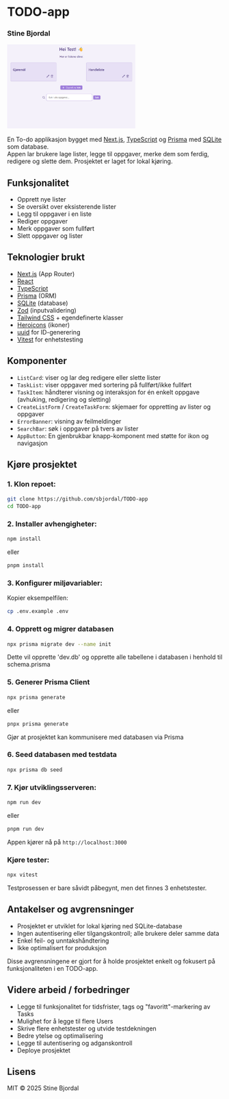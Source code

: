 # TODO-app
### **Stine Bjordal**
<img src="./public/images/dashboard.png" alt="Skjermbilde av dashboard" width="300"/>


En To-do applikasjon bygget med [Next.js](https://nextjs.org/), [TypeScript](https://www.typescriptlang.org/) og [Prisma](https://www.prisma.io/) med [SQLite](https://www.sqlite.org/) som database.  
Appen lar brukere lage lister, legge til oppgaver, merke dem som ferdig, redigere og slette dem. Prosjektet er laget for lokal kjøring.

## Funksjonalitet
- Opprett nye lister  
- Se oversikt over eksisterende lister  
- Legg til oppgaver i en liste  
- Rediger oppgaver  
- Merk oppgaver som fullført  
- Slett oppgaver og lister 

## Teknologier brukt
- [Next.js](https://nextjs.org/) (App Router)  
- [React](https://react.dev/)  
- [TypeScript](https://www.typescriptlang.org/)  
- [Prisma](https://www.prisma.io/) (ORM)  
- [SQLite](https://www.sqlite.org/) (database)  
- [Zod](https://zod.dev/) (inputvalidering)  
- [Tailwind CSS](https://tailwindcss.com/) + egendefinerte klasser  
- [Heroicons](https://heroicons.com/) (ikoner)  
- [uuid](https://www.npmjs.com/package/uuid) for ID-generering
- [Vitest](https://vitest.dev/) for enhetstesting

## Komponenter
- `ListCard`: viser og lar deg redigere eller slette lister  
- `TaskList`: viser oppgaver med sortering på fullført/ikke fullført
- `TaskItem`: håndterer visning og interaksjon for én enkelt oppgave (avhuking, redigering og sletting)
- `CreateListForm` / `CreateTaskForm`: skjemaer for oppretting av lister og oppgaver  
- `ErrorBanner`: visning av feilmeldinger  
- `SearchBar`: søk i oppgaver på tvers av lister
- `AppButton`: En gjenbrukbar knapp-komponent med støtte for ikon og navigasjon

## Kjøre prosjektet
### 1. **Klon repoet:**
```bash 
git clone https://github.com/sbjordal/TODO-app
cd TODO-app
```
### 2. **Installer avhengigheter:**
```bash 
npm install
```
eller 
```bash 
pnpm install
```
### 3. **Konfigurer miljøvariabler:**
Kopier eksempelfilen: 
```bash 
cp .env.example .env
```  
### 4. **Opprett og migrer databasen**
```bash 
npx prisma migrate dev --name init
```
Dette vil opprette 'dev.db' og opprette alle tabellene i databasen i henhold til schema.prisma
### 5. **Generer Prisma Client**
```bash 
npx prisma generate
``` 
eller 
```bash 
pnpx prisma generate
``` 
Gjør at prosjektet kan kommunisere med databasen via Prisma
### 6. **Seed databasen med testdata**
```bash 
npx prisma db seed
```
### 7. **Kjør utviklingsserveren**: 
```bash 
npm run dev
``` 
eller 
```bash
pnpm run dev
``` 
Appen kjører nå på `http://localhost:3000`

### Kjøre tester:
```bash 
npx vitest 
```
Testprosessen er bare såvidt påbegynt, men det finnes 3 enhetstester.
## Antakelser og avgrensninger
- Prosjektet er utviklet for lokal kjøring ned SQLite-database
- Ingen autentisering eller tilgangskontroll; alle brukere deler samme data
- Enkel feil- og unntakshåndtering
- Ikke optimalisert for produksjon

Disse avgrensningene er gjort for å holde prosjektet enkelt og fokusert på funksjonaliteten i en TODO-app.

## Videre arbeid / forbedringer
- Legge til funksjonalitet for tidsfrister, tags og "favoritt"-markering av Tasks
- Mulighet for å legge til flere Users
- Skrive flere enhetstester og utvide testdekningen
- Bedre ytelse og optimalisering
- Legge til autentisering og adganskontroll
- Deploye prosjektet

## Lisens

MIT © 2025 Stine Bjordal